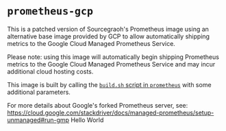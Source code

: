 # `prometheus-gcp`

This is a patched version of Sourcegraoh's Prometheus image using an alternative base image provided by GCP to allow automatically shipping metrics to the Google Cloud Managed Prometheus Service.

Please note: using this image will automatically begin shipping Prometheus metrics to the Google Cloud Managed Prometheus Service and may incur additional cloud hosting costs.

This image is built by calling the [`build.sh` script in `prometheus`](../prometheus/build.sh) with some additional parameters.

For more details about Google's forked Prometheus server, see: https://cloud.google.com/stackdriver/docs/managed-prometheus/setup-unmanaged#run-gmp
Hello World
